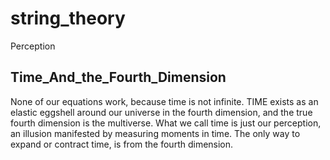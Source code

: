 # string_theory
Perception 

## Time_And_the_Fourth_Dimension

None of our equations work, because time is not infinite. TIME exists as an elastic eggshell around our universe in the fourth dimension, and the true fourth dimension is the multiverse. What we call time is just our perception, an illusion manifested by measuring moments in time. The only way to expand or contract time, is from the fourth dimension. 
